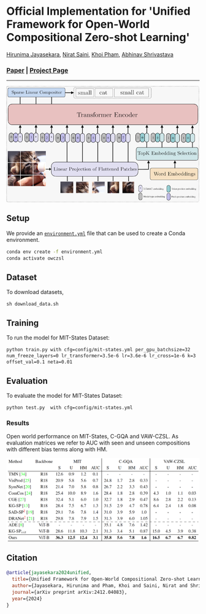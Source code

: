# Official Implementation for 'Unified Framework for Open-World Compositional Zero-shot Learning'
[Hirunima Jayasekara](https://hirunima.github.io/),
[Nirat Saini](https://scholar.google.com/citations?hl=en&view_op=list_works&gmla=AJsN-F4kgg1kbcLx0j2dkvo5bGoQb9BU8bNEaEkiOirw72JFqU1cdNGVo3r8KTG7pq0yHTgIZ1M6jqtUUbXRAz_6YPTAeJjMwA&user=VsTvk-8AAAAJ),
[Khoi Pham](https://scholar.google.com/citations?user=o7hS8EcAAAAJ&hl=en),
[Abhinav Shrivastava](http://www.cs.umd.edu/~abhinav/)
### [Paper](https://arxiv.org/abs/2412.04083) | [Project Page](https://github.com/hirunima/OWCZSL) 
---
<p align="center">
  <img align="middle" src="network.png" alt="The main figure"/>
</p>

## Setup

We provide an [`environment.yml`](environment.yml) file that can be used to create a Conda environment. 
```bash
conda env create -f environment.yml
conda activate owczsl
```

## Dataset
To download datasets,
```
sh download_data.sh
```

## Training
To run the model for MIT-States Dataset:
```
python train.py with cfg=config/mit-states.yml per_gpu_batchsize=32 num_freeze_layers=0 lr_transformer=3.5e-6 lr=3.6e-6 lr_cross=1e-6 k=3 offset_val=0.1 neta=0.01

```
## Evaluation

To evaluate the model for MIT-States Dataset:
```
python test.py  with cfg=config/mit-states.yml

```

### Results
Open world performance on MIT-States, C-GQA and VAW-CZSL. As evaluation matrices we refer to AUC with seen and unseen compositions with different bias terms along with HM.

<p align="center">
  <img align="middle" src="results.png" alt="The main figure"/>
</p>

## Citation

```bibtex
@article{jayasekara2024unified,
  title={Unified Framework for Open-World Compositional Zero-shot Learning},
  author={Jayasekara, Hirunima and Pham, Khoi and Saini, Nirat and Shrivastava, Abhinav},
  journal={arXiv preprint arXiv:2412.04083},
  year={2024}
}
```
